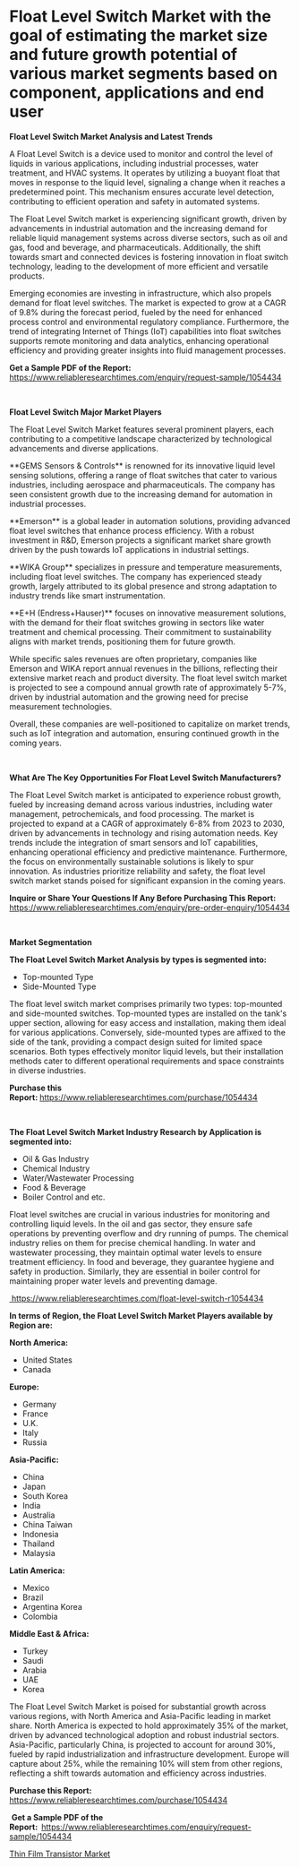<p><h1>Float Level Switch Market with the goal of estimating the market size and future growth potential of various market segments based on component, applications and end user</h1></p><p><strong>Float Level Switch Market Analysis and Latest Trends</strong></p>
<p><p>A Float Level Switch is a device used to monitor and control the level of liquids in various applications, including industrial processes, water treatment, and HVAC systems. It operates by utilizing a buoyant float that moves in response to the liquid level, signaling a change when it reaches a predetermined point. This mechanism ensures accurate level detection, contributing to efficient operation and safety in automated systems.</p><p>The Float Level Switch market is experiencing significant growth, driven by advancements in industrial automation and the increasing demand for reliable liquid management systems across diverse sectors, such as oil and gas, food and beverage, and pharmaceuticals. Additionally, the shift towards smart and connected devices is fostering innovation in float switch technology, leading to the development of more efficient and versatile products.</p><p>Emerging economies are investing in infrastructure, which also propels demand for float level switches. The market is expected to grow at a CAGR of 9.8% during the forecast period, fueled by the need for enhanced process control and environmental regulatory compliance. Furthermore, the trend of integrating Internet of Things (IoT) capabilities into float switches supports remote monitoring and data analytics, enhancing operational efficiency and providing greater insights into fluid management processes.</p></p>
<p><strong>Get a Sample PDF of the Report:&nbsp;</strong> <a href="https://www.reliableresearchtimes.com/enquiry/request-sample/1054434?utm_campaign=3326&utm_medium=2&utm_source=Github&utm_content=ia&utm_term=06042025&utm_id=float-level-switch">https://www.reliableresearchtimes.com/enquiry/request-sample/1054434</a></p>
<p>&nbsp;</p>
<p><strong>Float Level Switch Major Market Players</strong></p>
<p><p>The Float Level Switch Market features several prominent players, each contributing to a competitive landscape characterized by technological advancements and diverse applications.</p><p>**GEMS Sensors & Controls** is renowned for its innovative liquid level sensing solutions, offering a range of float switches that cater to various industries, including aerospace and pharmaceuticals. The company has seen consistent growth due to the increasing demand for automation in industrial processes.</p><p>**Emerson** is a global leader in automation solutions, providing advanced float level switches that enhance process efficiency. With a robust investment in R&D, Emerson projects a significant market share growth driven by the push towards IoT applications in industrial settings.</p><p>**WIKA Group** specializes in pressure and temperature measurements, including float level switches. The company has experienced steady growth, largely attributed to its global presence and strong adaptation to industry trends like smart instrumentation.</p><p>**E+H (Endress+Hauser)** focuses on innovative measurement solutions, with the demand for their float switches growing in sectors like water treatment and chemical processing. Their commitment to sustainability aligns with market trends, positioning them for future growth.</p><p>While specific sales revenues are often proprietary, companies like Emerson and WIKA report annual revenues in the billions, reflecting their extensive market reach and product diversity. The float level switch market is projected to see a compound annual growth rate of approximately 5-7%, driven by industrial automation and the growing need for precise measurement technologies.</p><p>Overall, these companies are well-positioned to capitalize on market trends, such as IoT integration and automation, ensuring continued growth in the coming years.</p></p>
<p>&nbsp;</p>
<p><strong>What Are The Key Opportunities For Float Level Switch Manufacturers?</strong></p>
<p><p>The Float Level Switch market is anticipated to experience robust growth, fueled by increasing demand across various industries, including water management, petrochemicals, and food processing. The market is projected to expand at a CAGR of approximately 6-8% from 2023 to 2030, driven by advancements in technology and rising automation needs. Key trends include the integration of smart sensors and IoT capabilities, enhancing operational efficiency and predictive maintenance. Furthermore, the focus on environmentally sustainable solutions is likely to spur innovation. As industries prioritize reliability and safety, the float level switch market stands poised for significant expansion in the coming years.</p></p>
<p><strong>Inquire or Share Your Questions If Any Before Purchasing This Report:</strong> <a href="https://www.reliableresearchtimes.com/enquiry/pre-order-enquiry/1054434?utm_campaign=3326&utm_medium=2&utm_source=Github&utm_content=ia&utm_term=06042025&utm_id=float-level-switch">https://www.reliableresearchtimes.com/enquiry/pre-order-enquiry/1054434</a></p>
<p>&nbsp;</p>
<p><strong>Market Segmentation</strong></p>
<p><strong>The Float Level Switch Market Analysis by types is segmented into:</strong></p>
<p><ul><li>Top-mounted Type</li><li>Side-Mounted Type</li></ul></p>
<p><p>The float level switch market comprises primarily two types: top-mounted and side-mounted switches. Top-mounted types are installed on the tank's upper section, allowing for easy access and installation, making them ideal for various applications. Conversely, side-mounted types are affixed to the side of the tank, providing a compact design suited for limited space scenarios. Both types effectively monitor liquid levels, but their installation methods cater to different operational requirements and space constraints in diverse industries.</p></p>
<p><strong>Purchase this Report:&nbsp;</strong><a href="https://www.reliableresearchtimes.com/purchase/1054434?utm_campaign=3326&utm_medium=2&utm_source=Github&utm_content=ia&utm_term=06042025&utm_id=float-level-switch">https://www.reliableresearchtimes.com/purchase/1054434</a></p>
<p>&nbsp;</p>
<p><strong>The Float Level Switch Market Industry Research by Application is segmented into:</strong></p>
<p><ul><li>Oil & Gas Industry</li><li>Chemical Industry</li><li>Water/Wastewater Processing</li><li>Food & Beverage</li><li>Boiler Control and etc.</li></ul></p>
<p><p>Float level switches are crucial in various industries for monitoring and controlling liquid levels. In the oil and gas sector, they ensure safe operations by preventing overflow and dry running of pumps. The chemical industry relies on them for precise chemical handling. In water and wastewater processing, they maintain optimal water levels to ensure treatment efficiency. In food and beverage, they guarantee hygiene and safety in production. Similarly, they are essential in boiler control for maintaining proper water levels and preventing damage.</p></p>
<p><a href="https://www.reliableresearchtimes.com/float-level-switch-r1054434?utm_campaign=3326&utm_medium=2&utm_source=Github&utm_content=ia&utm_term=06042025&utm_id=float-level-switch">&nbsp;https://www.reliableresearchtimes.com/float-level-switch-r1054434</a></p>
<p><strong>In terms of Region, the Float Level Switch Market Players available by Region are:</strong></p>
<p>
    <p> <strong> North America: </strong>
        <ul>
            <li>United States</li>
            <li>Canada</li>
        </ul>
        </p> 
    <p> <strong> Europe: </strong>
        <ul>
            <li>Germany</li>
            <li>France</li>
            <li>U.K.</li>
            <li>Italy</li>
            <li>Russia</li>
        </ul>
        </p> 
    <p> <strong> Asia-Pacific: </strong>
        <ul>
            <li>China</li>
            <li>Japan</li>
            <li>South Korea</li>
            <li>India</li>
            <li>Australia</li>
            <li>China Taiwan</li>
            <li>Indonesia</li>
            <li>Thailand</li>
            <li>Malaysia</li>
        </ul>
        </p> 
    <p> <strong> Latin America: </strong>
        <ul>
            <li>Mexico</li>
            <li>Brazil</li>
            <li>Argentina Korea</li>
            <li>Colombia</li>
        </ul>
        </p> 
    <p> <strong> Middle East & Africa: </strong>
        <ul>
            <li>Turkey</li>
            <li>Saudi</li>
            <li>Arabia</li>
            <li>UAE</li>
            <li>Korea</li>
        </ul>
    </p>
    </p>
<p><p>The Float Level Switch Market is poised for substantial growth across various regions, with North America and Asia-Pacific leading in market share. North America is expected to hold approximately 35% of the market, driven by advanced technological adoption and robust industrial sectors. Asia-Pacific, particularly China, is projected to account for around 30%, fueled by rapid industrialization and infrastructure development. Europe will capture about 25%, while the remaining 10% will stem from other regions, reflecting a shift towards automation and efficiency across industries.</p></p>
<p><strong>Purchase this Report: </strong><a href="https://www.reliableresearchtimes.com/purchase/1054434?utm_campaign=3326&utm_medium=2&utm_source=Github&utm_content=ia&utm_term=06042025&utm_id=float-level-switch">https://www.reliableresearchtimes.com/purchase/1054434</a></p>
<p>&nbsp;<strong>Get a Sample PDF of the Report:&nbsp;&nbsp;</strong><a href="https://www.reliableresearchtimes.com/enquiry/request-sample/1054434?utm_campaign=3326&utm_medium=2&utm_source=Github&utm_content=ia&utm_term=06042025&utm_id=float-level-switch">https://www.reliableresearchtimes.com/enquiry/request-sample/1054434</a></p>
<p><strong></strong></p>
<p><p><a href="https://github.com/mehakmiamid1/Market-Research-Report-List-1/blob/main/thin-film-transistor-market.md?utm_campaign=3326&utm_medium=2&utm_source=Github&utm_content=ia&utm_term=06042025&utm_id=float-level-switch">Thin Film Transistor Market</a></p></p>